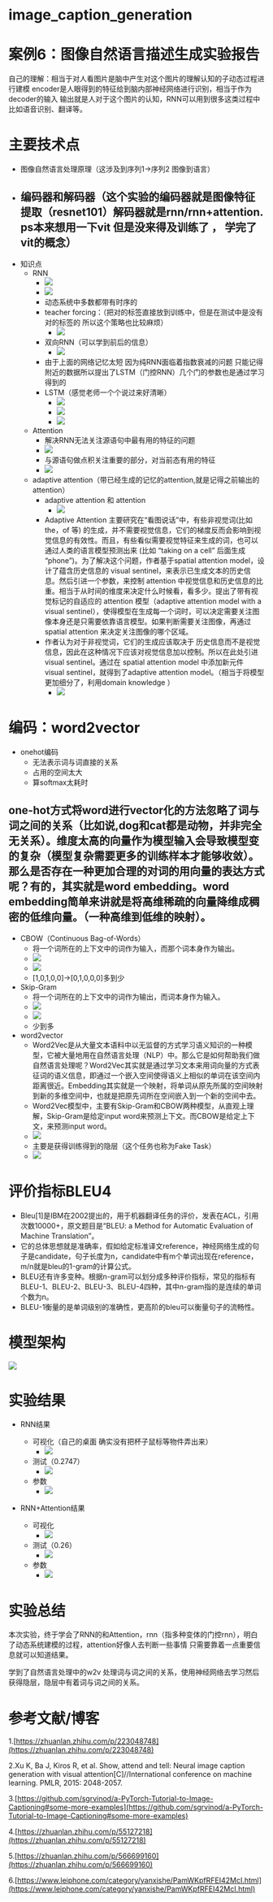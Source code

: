 # image_caption_generation

# 案例6：图像自然语言描述生成实验报告

自己的理解：相当于对人看图片是脑中产生对这个图片的理解认知的子动态过程进行建模 encoder是人眼得到的特征给到脑内部神经网络进行识别，相当于作为decoder的输入 输出就是人对于这个图片的认知，RNN可以用到很多这类过程中 比如语音识别、翻译等。



# 主要技术点

- 图像自然语言处理原理（这涉及到序列1-\>序列2 图像到语言）
- 编码器和解码器（这个实验的编码器就是图像特征提取（resnet101）解码器就是rnn/rnn+attention. ps本来想用一下vit 但是没来得及训练了 ， 学完了vit的概念）
    - 
- 知识点
    - RNN
        - ![](f8ed3933383a44969b587c1c10b596d5_1.jpg)
        - ![](7739166825a646bb8ab4ced182090d93_1.jpg)
        - 动态系统中多数都带有时序的 
        - teacher forcing：（把对的标签直接放到训练中，但是在测试中是没有对的标签的 所以这个策略也比较麻烦）
            - ![](2c2ae445c76142718faa227a2d9a988f_1.jpg)
        - 双向RNN（可以学到前后的信息）
            - ![](a008ff42be5b4dd8987122d0ecc4abd4_1.jpg)
        - 由于上面的网络记忆太短 因为纯RNN面临着指数衰减的问题 只能记得附近的数据所以提出了LSTM（门控RNN）几个门的参数也是通过学习得到的
        - LSTM（感觉老师一个个说过来好清晰）
            - ![](4ab3471b82364ef38bdfdad98843ed1a_1.jpg)
            - ![](adf75bca34df4c66a96fcdc0ed20030b_1.jpg)
            - ![](289a0b38084d4b84a13523117dc9281f_1.jpg)
    - Attention
        - 解决RNN无法关注源语句中最有用的特征的问题
        - ![](01938d0fe24f4d5b91342f50c6197fcd_1.jpg)
        - 与源语句做点积关注重要的部分，对当前态有用的特征
        - ![](8ff20df23406448b9ead8120a677912b_1.jpg)
    - adaptive attention（带已经生成的记忆的attention,就是记得之前输出的attention）
        - adaptive attention 和 attention 
            - ![](7fa461a3795748e196422647abcdeb19_1.jpg)
        - Adaptive Attention 主要研究在“看图说话”中，有些非视觉词(比如 the，of 等) 的生成，并不需要视觉信息，它们的梯度反而会影响到视觉信息的有效性。而且，有些看似需要视觉特征来生成的词，也可以通过人类的语言模型预测出来 (比如 “taking on a cell” 后面生成 “phone”)。为了解决这个问题，作者基于spatial attention model，设计了蕴含历史信息的 visual sentinel，来表示已生成文本的历史信息。然后引进一个参数，来控制 attention 中视觉信息和历史信息的比重。相当于从时间的维度来决定什么时候看，看多少。提出了带有视觉标记的自适应的 attention 模型（adaptive attention model with a visual sentinel），使得模型在生成每一个词时，可以决定需要关注图像本身还是只需要依靠语言模型。如果判断需要关注图像，再通过 spatial attention 来决定关注图像的哪个区域。
        - 作者认为对于非视觉词，它们的生成应该取决于 历史信息而不是视觉信息，因此在这种情况下应该对视觉信息加以控制。所以在此处引进 visual sentinel。通过在 spatial attention model 中添加新元件 visual sentinel，就得到了adaptive attention model。（相当于将模型更加细分了，利用domain knowledge ）
            - ![](251d63b903064f5bacb07ea29d055c5b_1.jpg)

# 编码：word2vector

- onehot编码
    - 无法表示词与词直接的关系
    - 占用的空间太大
    - 算softmax太耗时 



## one-hot方式将word进行vector化的方法忽略了词与词之间的关系（比如说,dog和cat都是动物，并非完全无关系）。维度太高的向量作为模型输入会导致模型变的复杂（模型复杂需要更多的训练样本才能够收敛）。那么是否存在一种更加合理的对词的用向量的表达方式呢？有的，其实就是word embedding。word embedding简单来讲就是将高维稀疏的向量降维成稠密的低维向量。（一种高维到低维的映射）。



- CBOW（Continuous Bag-of-Words）
    - 将一个词所在的上下文中的词作为输入，而那个词本身作为输出。
    - ![](f8d3af6649fb41529a1c119ad97a0eeb_1.jpg)
    - ![](ea3e6529bb4d401abaca6bd7aaab56a1_1.jpg)
    - [1,0,1,0,0]-\>[0,1,0,0,0]多到少
- Skip-Gram
    - 将一个词所在的上下文中的词作为输出，而词本身作为输入。
    - ![](376b5a4e23074b97b25b3d0e9a179002_1.jpg)
    - ![](4fb9c587b12640e4bf84cc93ba225bf8_1.jpg)
    - 少到多
- word2vector
    - Word2Vec是从大量文本语料中以无监督的方式学习语义知识的一种模型，它被大量地用在自然语言处理（NLP）中。那么它是如何帮助我们做自然语言处理呢？Word2Vec其实就是通过学习文本来用词向量的方式表征词的语义信息，即通过一个嵌入空间使得语义上相似的单词在该空间内距离很近。Embedding其实就是一个映射，将单词从原先所属的空间映射到新的多维空间中，也就是把原先词所在空间嵌入到一个新的空间中去。
    - Word2Vec模型中，主要有Skip-Gram和CBOW两种模型，从直观上理解，Skip-Gram是给定input word来预测上下文。而CBOW是给定上下文，来预测input word。
    - ![](146616f1619f4056b44fff2a70812b56_1.jpg)
    - 主要是获得训练得到的隐层（这个任务也称为Fake Task）
    - ![](384892a3ead04a06a91f018501d547dd_1.jpg)





# 评价指标BLEU4

- Bleu[1]是IBM在2002提出的，用于机器翻译任务的评价，发表在ACL，引用次数10000+，原文题目是“BLEU: a Method for Automatic Evaluation of Machine Translation”。
- 它的总体思想就是准确率，假如给定标准译文reference，神经网络生成的句子是candidate，句子长度为n，candidate中有m个单词出现在reference，m/n就是bleu的1-gram的计算公式。
- BLEU还有许多变种。根据n-gram可以划分成多种评价指标，常见的指标有BLEU-1、BLEU-2、BLEU-3、BLEU-4四种，其中n-gram指的是连续的单词个数为n。
- BLEU-1衡量的是单词级别的准确性，更高阶的bleu可以衡量句子的流畅性。



# 模型架构

![](280972ed0eb14532976c984f4e9cf0e3_1.jpg)

# 实验结果

- RNN结果
    - 可视化（自己的桌面 确实没有把杯子鼠标等物件弄出来）
        - ![](1ad28563a79c4e8b85935212bc578240_1.jpg)
    - 测试（0.2747）
        - ![](36f76e10d93d46d1a2c044364df24a5b_1.jpg)
    - 参数
        - ![](7740c3923fd84b958854a1fb26a226e8.jpg)



- RNN+Attention结果
    - 可视化
        - ![](fe9a7e73178b47a48b67fcb3e572c065_1.jpg)
    - 测试（0.26）
        - ![](b534d90ffac8493897308ef57fdb7bf8_1.jpg)
    - 参数
        - ![](cf1a78bb74704188a18be4892bae7f5b.jpg)



# 实验总结

本次实验，终于学会了RNN的和Attention，rnn（指多种变体的门控rnn），明白了动态系统建模的过程，attention好像人去判断一些事情 只需要靠着一点重要信息就可以知道结果。

学到了自然语言处理中的w2v 处理词与词之间的关系，使用神经网络去学习然后获得隐层，隐层中有着词与词之间的关系。





# 参考文献/博客

1.[https://zhuanlan.zhihu.com/p/223048748](https://zhuanlan.zhihu.com/p/223048748)

2.Xu K, Ba J, Kiros R, et al. Show, attend and tell: Neural image caption generation with visual attention[C]//International conference on machine learning. PMLR, 2015: 2048-2057.

3.[https://github.com/sgrvinod/a-PyTorch-Tutorial-to-Image-Captioning#some-more-examples](https://github.com/sgrvinod/a-PyTorch-Tutorial-to-Image-Captioning#some-more-examples)

4.[https://zhuanlan.zhihu.com/p/55127218](https://zhuanlan.zhihu.com/p/55127218)

5.[https://zhuanlan.zhihu.com/p/566699160](https://zhuanlan.zhihu.com/p/566699160)

6.[https://www.leiphone.com/category/yanxishe/PamWKpfRFEI42McI.html](https://www.leiphone.com/category/yanxishe/PamWKpfRFEI42McI.html)













